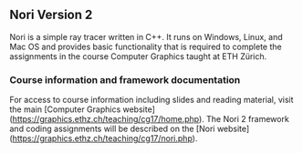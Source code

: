 ## Nori Version 2

Nori is a simple ray tracer written in C++. It runs on Windows, Linux, and
Mac OS and provides basic functionality that is required to complete the
assignments in the course Computer Graphics taught at ETH Zürich.

### Course information and framework documentation

For access to course information including slides and reading material, visit the main [Computer Graphics website] (https://graphics.ethz.ch/teaching/cg17/home.php). The Nori 2 framework and coding assignments will be described on the [Nori website] (https://graphics.ethz.ch/teaching/cg17/nori.php).
